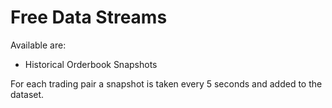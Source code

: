 # Free Data Streams

Available are:

 - Historical Orderbook Snapshots

For each trading pair a snapshot is taken every 5 seconds and added to the dataset.
